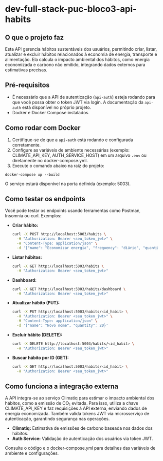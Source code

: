 # dev-full-stack-puc-bloco3-api-habits

## O que o projeto faz

Esta API gerencia hábitos sustentáveis dos usuários, permitindo criar, listar, atualizar e excluir hábitos relacionados à economia de energia, transporte e alimentação. Ela calcula o impacto ambiental dos hábitos, como energia economizada e carbono não emitido, integrando dados externos para estimativas precisas.

## Pré-requisitos

- É necessário que a API de autenticação (`api-auth`) esteja rodando para que você possa obter o token JWT via login. A documentação da `api-auth` está disponível no próprio projeto.
- Docker e Docker Compose instalados.

## Como rodar com Docker

1. Certifique-se de que a `api-auth` está rodando e configurada corretamente.
2. Configure as variáveis de ambiente necessárias (exemplo: CLIMATE_API_KEY, AUTH_SERVICE_HOST) em um arquivo `.env` ou diretamente no docker-compose.yml.
3. Execute o comando abaixo na raiz do projeto:

```
docker-compose up --build
```

O serviço estará disponível na porta definida (exemplo: 5003).

## Como testar os endpoints

Você pode testar os endpoints usando ferramentas como Postman, Insomnia ou curl. Exemplos:

- **Criar hábito:**
  ```bash
  curl -X POST http://localhost:5003/habits \
    -H "Authorization: Bearer <seu_token_jwt>" \
    -H "Content-Type: application/json" \
    -d '{"name": "Economizar energia", "frequency": "diário", "quantity": 10, "start_date": "2025-09-01", "location": 1}'
  ```
- **Listar hábitos:**
  ```bash
  curl -X GET http://localhost:5003/habits \
    -H "Authorization: Bearer <seu_token_jwt>"
  ```
- **Dashboard:**
  ```bash
  curl -X GET http://localhost:5003/habits/dashboard \
    -H "Authorization: Bearer <seu_token_jwt>"
  ```
- **Atualizar hábito (PUT):**
  ```bash
  curl -X PUT http://localhost:5003/habits/<id_habit> \
    -H "Authorization: Bearer <seu_token_jwt>" \
    -H "Content-Type: application/json" \
    -d '{"name": "Novo nome", "quantity": 20}'
  ```
- **Excluir hábito (DELETE):**
  ```bash
  curl -X DELETE http://localhost:5003/habits/<id_habit> \
    -H "Authorization: Bearer <seu_token_jwt>"
  ```
- **Buscar hábito por ID (GET):**
  ```bash
  curl -X GET http://localhost:5003/habits/<id_habit> \
    -H "Authorization: Bearer <seu_token_jwt>"
  ```

## Como funciona a integração externa

A API integra-se ao serviço Climatiq para estimar o impacto ambiental dos hábitos, como a emissão de CO₂ evitada. Para isso, utiliza a chave CLIMATE_API_KEY e faz requisições à API externa, enviando dados de energia economizada. Também valida tokens JWT via microsserviço de autenticação, garantindo segurança nas operações.

- **Climatiq:** Estimativa de emissões de carbono baseada nos dados dos hábitos.
- **Auth Service:** Validação de autenticação dos usuários via token JWT.

Consulte o código e o docker-compose.yml para detalhes das variáveis de ambiente e configurações.
